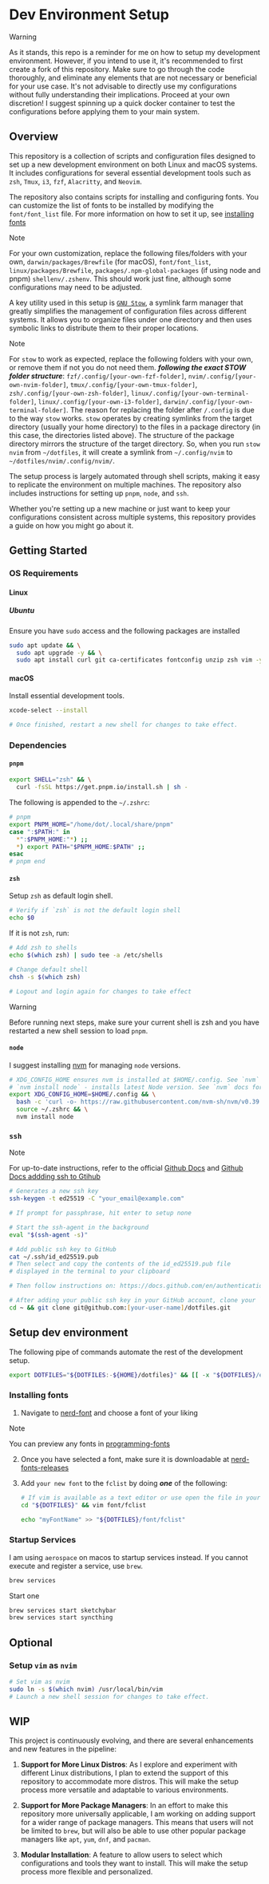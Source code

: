 # Dev Environment Setup

> [!WARNING]
> As it stands, this repo is a reminder for me on how to setup my development environment.
> However, if you intend to use it, it's recommended to first create a fork of
> this repository. Make sure to go through the code thoroughly, and eliminate
> any elements that are not necessary or beneficial for your use case.
> It's not advisable to directly use my configurations without
> fully understanding their implications. Proceed at your own discretion! I suggest
> spinning up a quick docker container to test the configurations before
> applying them to your main system.

## Overview

This repository is a collection of scripts and configuration files
designed to set up a new development environment on both Linux and macOS systems.
It includes configurations for several essential development tools such as `zsh`,
`Tmux`, `i3`, `fzf`, `Alacritty`, and `Neovim`.

The repository also contains scripts for installing and configuring fonts.
You can customize the list of fonts to be installed by modifying the
`font/font_list` file. For more information on how to set it up,
see [installing fonts](#installing-fonts)

> [!NOTE]
> For your own customization, replace the following files/folders with your own,
> `darwin/packages/Brewfile` (for macOS), `font/font_list`,
> `linux/packages/Brewfile`, `packages/.npm-global-packages`
> (if using node and pnpm) `shellenv/.zshenv`.
> This should work just fine, although some configurations may need to be adjusted.

A key utility used in this setup is [`GNU Stow`](https://www.gnu.org/software/stow/),
a symlink farm manager that greatly simplifies the management of configuration files
across different systems. It allows you to organize files under one directory and
then uses symbolic links to distribute them to their proper locations.

> [!NOTE]
> For `stow` to work as expected, replace the following folders with your own,
> or remove them if not you do not need them.
> **_following the exact STOW folder structure_**:
> `fzf/.config/[your-own-fzf-folder]`, `nvim/.config/[your-own-nvim-folder]`,
> `tmux/.config/[your-own-tmux-folder]`, `zsh/.config/[your-own-zsh-folder]`,
> `linux/.config/[your-own-terminal-folder]`,
> `linux/.config/[your-own-i3-folder]`, `darwin/.config/[your-own-terminal-folder]`.
> The reason for replacing the folder after `/.config` is due to the way `stow` works.
> `stow` operates by creating symlinks from the target directory
> (usually your home directory) to the files in a package directory
> (in this case, the directories listed above). The structure of the package
> directory mirrors the structure of the target directory. So, when you
> run `stow nvim` from `~/dotfiles`, it will create a symlink from `~/.config/nvim`
> to `~/dotfiles/nvim/.config/nvim/`.

The setup process is largely automated through shell scripts, making it easy to
replicate the environment on multiple machines. The repository also includes
instructions for setting up `pnpm`, `node`, and `ssh`.

Whether you're setting up a new machine or just want to keep your configurations
consistent across multiple systems, this repository provides a guide on how you might
go about it.

## Getting Started

### OS Requirements

#### Linux

##### Ubuntu

Ensure you have `sudo` access and the following packages are installed

```bash
sudo apt update && \
  sudo apt upgrade -y && \
  sudo apt install curl git ca-certificates fontconfig unzip zsh vim -y
```

#### macOS

Install essential development tools.

```bash
xcode-select --install

# Once finished, restart a new shell for changes to take effect.
```

### Dependencies

#### `pnpm`

```bash
export SHELL="zsh" && \
  curl -fsSL https://get.pnpm.io/install.sh | sh -
```

The following is appended to the `~/.zshrc`:

```bash
# pnpm
export PNPM_HOME="/home/dot/.local/share/pnpm"
case ":$PATH:" in
  *":$PNPM_HOME:"*) ;;
  *) export PATH="$PNPM_HOME:$PATH" ;;
esac
# pnpm end
```

#### `zsh`

Setup `zsh` as default login shell.

```bash
# Verify if `zsh` is not the default login shell
echo $0
```

If it is not `zsh`, run:

```bash
# Add zsh to shells
echo $(which zsh) | sudo tee -a /etc/shells

# Change default shell
chsh -s $(which zsh)

# Logout and login again for changes to take effect
```

> [!WARNING]
> Before running next steps, make sure your current shell is zsh and you have restarted
> a new shell session to load `pnpm`.

#### `node`

I suggest installing [nvm](https://github.com/nvm-sh/nvm) for managing `node` versions.

```bash
# XDG_CONFIG_HOME ensures nvm is installed at $HOME/.config. See `nvm` docs for more info.
# `nvm install node` - installs latest Node version. See `nvm` docs for more info
export XDG_CONFIG_HOME=$HOME/.config && \
  bash -c 'curl -o- https://raw.githubusercontent.com/nvm-sh/nvm/v0.39.7/install.sh | bash' && \
  source ~/.zshrc && \
  nvm install node
```

### `ssh`

> [!NOTE]
> For up-to-date instructions, refer to the official [Github Docs](https://docs.github.com/en/authentication/connecting-to-github-with-ssh/adding-a-new-ssh-key-to-your-github-account) and [Github Docs addding ssh to Gtihub](https://docs.github.com/en/authentication/connecting-to-github-with-ssh/adding-a-new-ssh-key-to-your-github-account)

```zsh
# Generates a new ssh key
ssh-keygen -t ed25519 -C "your_email@example.com"

# If prompt for passphrase, hit enter to setup none

# Start the ssh-agent in the background
eval "$(ssh-agent -s)"

# Add public ssh key to GitHub
cat ~/.ssh/id_ed25519.pub
# Then select and copy the contents of the id_ed25519.pub file
# displayed in the terminal to your clipboard

# Then follow instructions on: https://docs.github.com/en/authentication/connecting-to-github-with-ssh/adding-a-new-ssh-key-to-your-github-account

# After adding your public ssh key in your GitHub account, clone your `dotfiles` repo and set your DOTFILES
cd ~ && git clone git@github.com:[your-user-name]/dotfiles.git
```

## Setup dev environment

The following pipe of commands automate the rest of the development setup.

```bash
export DOTFILES="${DOTFILES:-${HOME}/dotfiles}" && [[ -x "${DOTFILES}/env/install.sh" ]] && "${DOTFILES}/env/install.sh" || echo "Error: install.sh is not executable, found or exited 1. See error messages."
```

### Installing fonts

1. Navigate to [nerd-font](https://www.nerdfonts.com/font-downloads) and choose a font
   of your liking

> [!NOTE]
> You can preview any fonts in [programming-fonts](https://www.programmingfonts.org)

2. Once you have selected a font, make sure it is downloadable at
   [nerd-fonts-releases](https://github.com/ryanoasis/nerd-fonts/releases)

3. Add `your new font` to the `fclist` by doing **_one_** of the following:

   ```bash
   # If vim is available as a text editor or use open the file in your favorite text editor
   cd "${DOTFILES}" && vim font/fclist
   ```

   ```bash
   echo "myFontName" >> "${DOTFILES}/font/fclist"
   ```

### Startup Services

I am using `aerospace` on macos to startup services instead. If you cannot execute
and register a service, use `brew`.

```bash
brew services
```

Start one

```bash
brew services start sketchybar
brew services start syncthing
```

## Optional

### Setup `vim` as `nvim`

```bash
# Set vim as nvim
sudo ln -s $(which nvim) /usr/local/bin/vim
# Launch a new shell session for changes to take effect.
```

## WIP

This project is continuously evolving, and there are several enhancements and new features in the pipeline:

1. **Support for More Linux Distros**: As I explore and experiment with different Linux distributions, I plan to extend the support of this repository to accommodate more distros. This will make the setup process more versatile and adaptable to various environments.

2. **Support for More Package Managers**: In an effort to make this repository more
   universally applicable, I am working on adding support for a wider range of
   package managers. This means that users will not be limited to `brew`,
   but will also be able to use other popular package managers like `apt`,
   `yum`, `dnf`, and `pacman`.

3. **Modular Installation**: A feature to allow users to select which configurations and tools they want to install. This will make the setup process more flexible and personalized.
